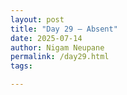 ```yaml
---
layout: post
title: "Day 29 – Absent"
date: 2025-07-14
author: Nigam Neupane
permalink: /day29.html
tags: 

---
```

